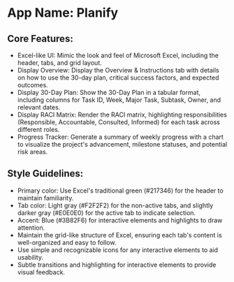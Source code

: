 # **App Name**: Planify

## Core Features:

- Excel-like UI: Mimic the look and feel of Microsoft Excel, including the header, tabs, and grid layout.
- Display Overview: Display the Overview & Instructions tab with details on how to use the 30-day plan, critical success factors, and expected outcomes.
- Display 30-Day Plan: Show the 30-Day Plan in a tabular format, including columns for Task ID, Week, Major Task, Subtask, Owner, and relevant dates.
- Display RACI Matrix: Render the RACI matrix, highlighting responsibilities (Responsible, Accountable, Consulted, Informed) for each task across different roles.
- Progress Tracker: Generate a summary of weekly progress with a chart to visualize the project's advancement, milestone statuses, and potential risk areas.

## Style Guidelines:

- Primary color: Use Excel's traditional green (#217346) for the header to maintain familiarity.
- Tab color: Light gray (#F2F2F2) for the non-active tabs, and slightly darker gray (#E0E0E0) for the active tab to indicate selection.
- Accent: Blue (#3B82F6) for interactive elements and highlights to draw attention.
- Maintain the grid-like structure of Excel, ensuring each tab's content is well-organized and easy to follow.
- Use simple and recognizable icons for any interactive elements to aid usability.
- Subtle transitions and highlighting for interactive elements to provide visual feedback.